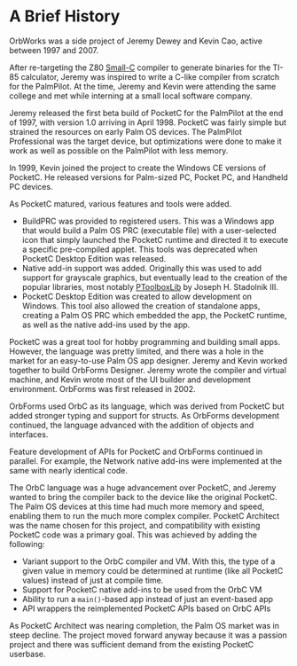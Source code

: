 # A Brief History

OrbWorks was a side project of Jeremy Dewey and Kevin Cao, active between 1997 and 2007.

After re-targeting the Z80 [Small-C](https://en.wikipedia.org/wiki/Small-C) compiler to generate binaries for the TI-85 calculator, Jeremy was inspired to write a C-like compiler from scratch for the PalmPilot. At the time, Jeremy and Kevin were attending the same college and met while interning at a small local software company.

Jeremy released the first beta build of PocketC for the PalmPilot at the end of 1997, with version 1.0 arriving in April 1998. PocketC was fairly simple but strained the resources on early Palm OS devices. The PalmPilot Professional was the target device, but optimizations were done to make it work as well as possible on the PalmPilot with less memory.

In 1999, Kevin joined the project to create the Windows CE versions of PocketC. He released versions for Palm-sized PC, Pocket PC, and Handheld PC devices.

As PocketC matured, various features and tools were added.

- BuildPRC was provided to registered users. This was a Windows app that would build a Palm OS PRC (executable file) with a user-selected icon that simply launched the PocketC runtime and directed it to execute a specific pre-compiled applet. This tools was deprecated when PocketC Desktop Edition was released.
- Native add-in support was added. Originally this was used to add support for grayscale graphics, but eventually lead to the creation of the popular libraries, most notably [PToolboxLib](https://palmdb.net/search/ptoolboxlib) by Joseph H. Stadolnik III.
- PocketC Desktop Edition was created to allow development on Windows. This tool also allowed the creation of standalone apps, creating a Palm OS PRC which embedded the app, the PocketC runtime, as well as the native add-ins used by the app.

PocketC was a great tool for hobby programming and building small apps. However, the language was pretty limited, and there was a hole in the market for an easy-to-use Palm OS app designer. Jeremy and Kevin worked together to build OrbForms Designer. Jeremy wrote the compiler and virtual machine, and Kevin wrote most of the UI builder and development environment. OrbForms was first released in 2002.

OrbForms used OrbC as its language, which was derived from PocketC but added stronger typing and support for structs. As OrbForms development continued, the language advanced with the addition of objects and interfaces.

Feature development of APIs for PocketC and OrbForms continued in parallel. For example, the Network native add-ins were implemented at the same with nearly identical code.

The OrbC language was a huge advancement over PocketC, and Jeremy wanted to bring the compiler back to the device like the original PocketC. The Palm OS devices at this time had much more memory and speed, enabling them to run the much more complex compiler. PocketC Architect was the name chosen for this project, and compatibility with existing PocketC code was a primary goal. This was achieved by adding the following:

- Variant support to the OrbC compiler and VM. With this, the type of a given value in memory could be determined at runtime (like all PocketC values) instead of just at compile time.
- Support for PocketC native add-ins to be used from the OrbC VM
- Ability to run a `main()`-based app instead of just an event-based app
- API wrappers the reimplemented PocketC APIs based on OrbC APIs

As PocketC Architect was nearing completion, the Palm OS market was in steep decline. The project moved forward anyway because it was a passion project and there was sufficient demand from the existing PocketC userbase.